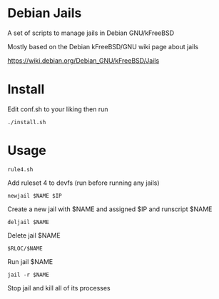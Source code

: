 Debian Jails
============
A set of scripts to manage jails in Debian GNU/kFreeBSD

Mostly based on the Debian kFreeBSD/GNU wiki page about jails

https://wiki.debian.org/Debian_GNU/kFreeBSD/Jails

Install
=======
Edit conf.sh to your liking then run

    ./install.sh

Usage
=====
    rule4.sh
Add ruleset 4 to devfs (run before running any jails)

    newjail $NAME $IP
Create a new jail with $NAME and assigned $IP and runscript $NAME

    deljail $NAME
Delete jail $NAME

	$RLOC/$NAME
Run jail $NAME

	jail -r $NAME
Stop jail and kill all of its processes

